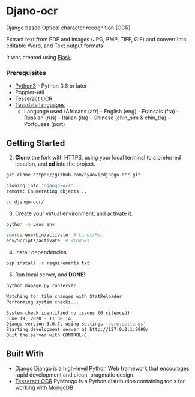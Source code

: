 # Djano-ocr

Django based Optical character recognition (OCR)

Extract text from PDF and images (JPG, BMP, TIFF, GIF) and convert into editable Word, and Text output formats

It was created using [Flask](https://flask.palletsprojects.com/en/1.1.x/).

### Prerequisites

- [Python3](https://www.python.org/) - Python 3.6 or later
- Poppler-util
- [Tesseract OCR](https://tesseract-ocr.github.io//)
- [Tessdata languages](https://tesseract-ocr.github.io//)
  - Language used (Africans (afr) - English (eng) - Francais (fra) - Russian (rus) - Italian (ita) - Chinese (chin_sim & chin_tra) - Portguese (port)

## Getting Started

2. **Clone** the fork with HTTPS, using your local terminal to a preferred location, and **cd** into the project.

```bash
git clone https://github.com/hyaovi/django-ocr.git

Cloning into 'django-ocr'...
remote: Enumerating objects...

cd django-ocr/
```

3. Create your virtual environment, and activate it.

```bash
python -m venv env

source env/bin/activate  # Linux/Mac
env/Scripts/activate  # Windows
```

4. Install dependencies

```bash
pip install -r requirements.txt
```

5. Run local server, and **DONE**!

```bash
python manage.py runserver

Watching for file changes with StatReloader
Performing system checks...

System check identified no issues (0 silenced).
June 19, 2020 - 11:50:14
Django version 3.0.7, using settings 'core.settings'
Starting development server at http://127.0.0.1:8000/
Quit the server with CONTROL-C.

```

## Built With

- [Django](https://www.djangoproject.com/) Django is a high-level Python Web framework that encourages rapid development and clean, pragmatic design.
- [Tesseract OCR](https://tesseract-ocr.github.io//)
  PyMongo is a Python distribution containing tools for working with MongoDB
